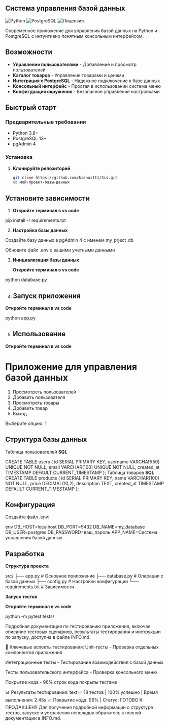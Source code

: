 ##  Система управления базой данных

![Python](https://img.shields.io/badge/Python-3.8+-blue.svg)
![PostgreSQL](https://img.shields.io/badge/PostgreSQL-13+-blue.svg)
![Лицензия](https://img.shields.io/badge/Лицензия-MIT-green.svg)

Современное приложение для управления базой данных на Python и PostgreSQL с интуитивно понятным консольным интерфейсом.

##  Возможности

-  **Управление пользователями** - Добавление и просмотр пользователей
-  **Каталог товаров** - Управление товарами и ценами
-  **Интеграция с PostgreSQL** - Надежное подключение к базе данных
-  **Консольный интерфейс** - Простая в использовании система меню
-  **Конфигурация окружения** - Безопасное управление настройками

##  Быстрый старт

### Предварительные требования

- Python 3.8+
- PostgreSQL 13+
- pgAdmin 4

### Установка

1. **Клонируйте репозиторий**
   ```bash
   git clone https://github.com/kienai111/3is.git
   cd мой-проект-базы-данных

## Установите зависимости

1. **Откройте терминал в vs code**

pip install -r requirements.txt

2. **Настройка базы данных**

Создайте базу данных в pgAdmin 4 с именем my_prject_db

Обновите файл .env с вашими учетными данными

3. **Инициализация базы данных**

    **Откройте терминал в vs code**

python database.py

4. ## Запуск приложения

**Откройте терминал в vs code**

python app.py

5. ## Использование

**Откройте терминал в vs code**

 Приложение для управления базой данных
=====================================

1. Просмотреть пользователей
2. Добавить пользователя
3. Просмотреть товары
4. Добавить товар
5. Выход

Выберите опцию: 1
## Структура базы данных
Таблица пользователей
**SQL**

CREATE TABLE users (
    id SERIAL PRIMARY KEY,
    username VARCHAR(50) UNIQUE NOT NULL,
    email VARCHAR(100) UNIQUE NOT NULL,
    created_at TIMESTAMP DEFAULT CURRENT_TIMESTAMP
);
Таблица товаров
**SQL**
CREATE TABLE products (
    id SERIAL PRIMARY KEY,
    name VARCHAR(100) NOT NULL,
    price DECIMAL(10,2),
    description TEXT,
    created_at TIMESTAMP DEFAULT CURRENT_TIMESTAMP
);

 ## Конфигурация

Создайте файл .env:

env
DB_HOST=localhost
DB_PORT=5432
DB_NAME=my_database
DB_USER=postgres
DB_PASSWORD=ваш_пароль
APP_NAME=Система управления базой данных

## Разработка

**Структура проекта**

src/
├── app.py          # Основное приложение
├── database.py     # Операции с базой данных
├── config.py       # Настройки конфигурации
└── requirements.txt # Зависимости

**Запуск тестов**

**Откройте терминал в vs code**

python -m pytest tests/

Подробная документация по тестированию приложения, включая описание тестовых сценариев, результаты тестирования и инструкции по запуску, доступна в файле INFO.md.

🧪 Ключевые аспекты тестирования:
Unit-тесты - Проверка отдельных компонентов приложения

Интеграционные тесты - Тестирование взаимодействия с базой данных

Тесты пользовательского интерфейса - Проверка консольного меню

Покрытие кода - 96% строк кода покрыты тестами

📊 Результаты тестирования:
text
✅ 18 тестов | 100% успешно | Время выполнения: 2.45s
📈 Покрытие кода: 96% | Статус: ГОТОВО К ПРОДАКШЕНУ
Для получения подробной информации о структуре тестов, запуске и устранении неполадок обратитесь к полной документации в INFO.md.